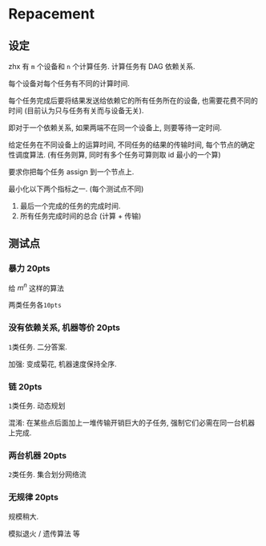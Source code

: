 Repacement
===
## 设定
zhx 有 `m` 个设备和 `n` 个计算任务. 计算任务有 DAG 依赖关系.

每个设备对每个任务有不同的计算时间.

每个任务完成后要将结果发送给依赖它的所有任务所在的设备, 也需要花费不同的时间 (目前认为只与任务有关而与设备无关).

即对于一个依赖关系, 如果两端不在同一个设备上, 则要等待一定时间.

给定任务在不同设备上的运算时间, 不同任务的结果的传输时间, 每个节点的确定性调度算法. (有任务则算, 同时有多个任务可算则取 id 最小的一个算)

要求你把每个任务 assign 到一个节点上.

最小化以下两个指标之一. (每个测试点不同)

1. 最后一个完成的任务的完成时间.
1. 所有任务完成时间的总合 (计算 + 传输)

## 测试点
### 暴力 20pts
给 $m^n$ 这样的算法

两类任务各`10pts`

### 没有依赖关系, 机器等价 20pts
`1`类任务. 二分答案.

加强: 变成菊花, 机器速度保持全序.

### 链 20pts
`1`类任务. 动态规划

混淆: 在某些点后面加上一堆传输开销巨大的子任务, 强制它们必需在同一台机器上完成. 

### 两台机器 20pts
`2`类任务. 集合划分网络流

### 无规律 20pts
规模稍大.

模拟退火 / 遗传算法 等
